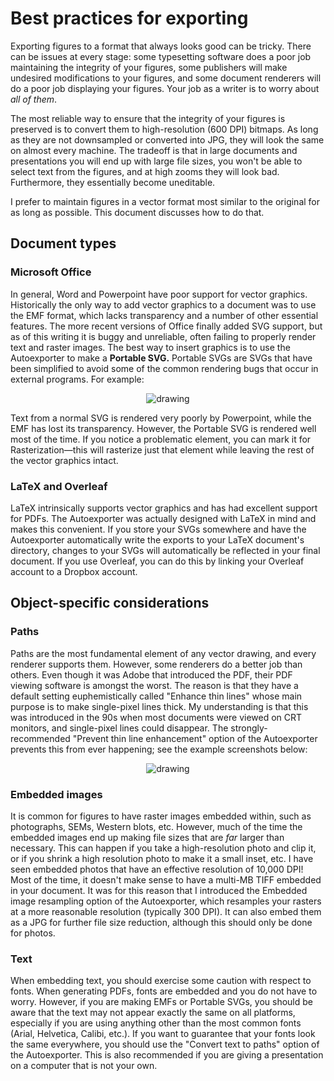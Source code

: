 # Best practices for exporting

Exporting figures to a format that always looks good can be tricky. There can be issues at every stage: some typesetting software does a poor job maintaining the integrity of your figures, some publishers will make undesired modifications to your figures, and some document renderers will do a poor job displaying your figures. Your job as a writer is to worry about *all of them*.

The most reliable way to ensure that the integrity of your figures is preserved is to convert them to high-resolution (600 DPI) bitmaps. As long as they are not downsampled or converted into JPG, they will look the same on almost every machine. The tradeoff is that in large documents and presentations you will end up with large file sizes, you won't be able to select text from the figures, and at high zooms they will look bad. Furthermore, they essentially become uneditable.

I prefer to maintain figures in a vector format most similar to the original for as long as possible. This document discusses how to do that.

## Document types
### Microsoft Office
In general, Word and Powerpoint have poor support for vector graphics. Historically the only way to add vector graphics to a document was to use the EMF format, which lacks transparency and a number of other essential features. The more recent versions of Office finally added SVG support, but as of this writing it is buggy and unreliable, often failing to properly render text and raster images. The best way to insert graphics is to use the Autoexporter to make a **Portable SVG.** Portable SVGs are SVGs that have been simplified to avoid some of the common rendering bugs that occur in external programs. For example:
<p align="center"><img src="https://github.com/burghoff/Scientific-Inkscape/blob/main/examples/Sterczewski_comparisons_portable.svg" alt="drawing" ></img></p>
Text from a normal SVG is rendered very poorly by Powerpoint, while the EMF has lost its transparency. However, the Portable SVG is rendered well most of the time. If you notice a problematic element, you can mark it for Rasterization—this will rasterize just that element while leaving the rest of the vector graphics intact.

### LaTeX and Overleaf
LaTeX intrinsically supports vector graphics and has had excellent support for PDFs. The Autoexporter was actually designed with LaTeX in mind and makes this convenient. If you store your SVGs somewhere and have the Autoexporter automatically write the exports to your LaTeX document's directory, changes to your SVGs will automatically be reflected in your final document. If you use Overleaf, you can do this by linking your Overleaf account to a Dropbox account.

## Object-specific considerations

### Paths
Paths are the most fundamental element of any vector drawing, and every renderer supports them. However, some renderers do a better job than others. Even though it was Adobe that introduced the PDF, their PDF viewing software is amongst the worst. The reason is that they have a default setting euphemistically called "Enhance thin lines" whose main purpose is to make single-pixel lines thick. My understanding is that this was introduced in the 90s when most documents were viewed on CRT monitors, and single-pixel lines could disappear. The strongly-recommended "Prevent thin line enhancement" option of the Autoexporter prevents this from ever happening; see the example screenshots below:
<p align="center"><img src="https://github.com/burghoff/Scientific-Inkscape/blob/main/examples/Thinline_enhancement_portable.svg" alt="drawing" ></img></p>

### Embedded images
It is common for figures to have raster images embedded within, such as photographs, SEMs, Western blots, etc. However, much of the time the embedded images end up making file sizes that are *far* larger than necessary. This can happen if you take a high-resolution photo and clip it, or if you shrink a high resolution photo to make it a small inset, etc. I have seen embedded photos that have an effective resolution of 10,000 DPI! Most of the time, it doesn't make sense to have a multi-MB TIFF embedded in your document. It was for this reason that I introduced the Embedded image resampling option of the Autoexporter, which resamples your rasters at a more reasonable resolution (typically 300 DPI). It can also embed them as a JPG for further file size reduction, although this should only be done for photos.

### Text
When embedding text, you should exercise some caution with respect to fonts. When generating PDFs, fonts are embedded and you do not have to worry. However, if you are making EMFs or Portable SVGs, you should be aware that the text may not appear exactly the same on all platforms, especially if you are using anything other than the most common fonts (Arial, Helvetica, Calibi, etc.). If you want to guarantee that your fonts look the same everywhere, you should use the "Convert text to paths" option of the Autoexporter. This is also recommended if you are giving a presentation on a computer that is not your own.
